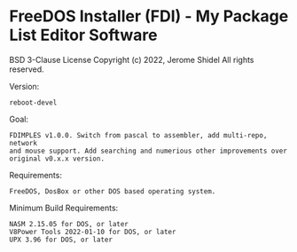 # FreeDOS Installer (FDI) - My Package List Editor Software

BSD 3-Clause License
Copyright (c) 2022, Jerome Shidel
All rights reserved.

Version:

	reboot-devel

Goal:

	FDIMPLES v1.0.0. Switch from pascal to assembler, add multi-repo, network
	and mouse support. Add searching and numerious other improvements over
	original v0.x.x version.

Requirements:

	FreeDOS, DosBox or other DOS based operating system.

Minimum Build Requirements:

	NASM 2.15.05 for DOS, or later
	V8Power Tools 2022-01-10 for DOS, or later
	UPX 3.96 for DOS, or later
